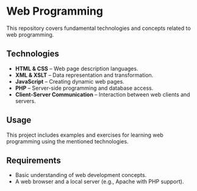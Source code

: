 # Web Programming

This repository covers fundamental technologies and concepts related to web programming.

## Technologies

- **HTML & CSS** – Web page description languages.
- **XML & XSLT** – Data representation and transformation.
- **JavaScript** – Creating dynamic web pages.
- **PHP** – Server-side programming and database access.
- **Client-Server Communication** – Interaction between web clients and servers.

## Usage

This project includes examples and exercises for learning web programming using the mentioned technologies.

## Requirements

- Basic understanding of web development concepts.
- A web browser and a local server (e.g., Apache with PHP support).
